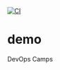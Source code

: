 [![CI](https://github.com/izane/demo/actions/workflows/demo-01.yml/badge.svg)](https://github.com/izane/demo/actions/workflows/demo-01.yml)

# demo
DevOps Camps

